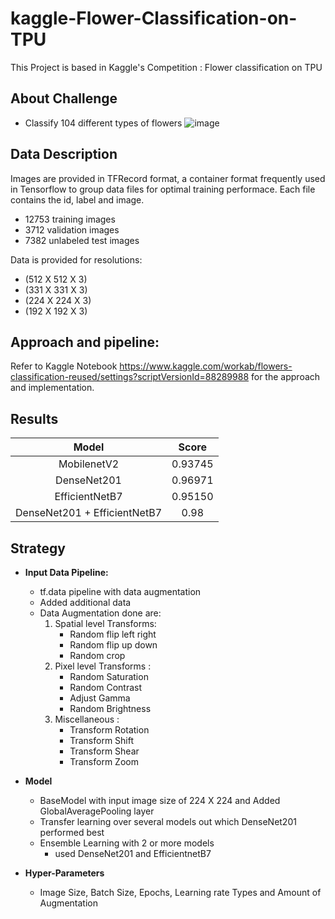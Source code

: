 # kaggle-Flower-Classification-on-TPU
This Project is based in Kaggle's Competition : Flower classification on TPU

## About Challenge
  - Classify 104 different types of flowers
  ![image](https://user-images.githubusercontent.com/29517840/154855326-f858b156-f90e-430e-85fc-884573247626.png)

## Data Description
Images are provided in TFRecord format, a container format frequently used in Tensorflow to group data files for optimal training performace. 
Each file contains the id, label and image.
 - 12753 training images
 - 3712 validation images
 - 7382 unlabeled test images

 Data is provided for resolutions:
  - (512 X 512 X 3)
  - (331 X 331 X 3)
  - (224 X 224 X 3)
  - (192 X 192 X 3)

## Approach and pipeline: 
Refer to Kaggle Notebook https://www.kaggle.com/workab/flowers-classification-reused/settings?scriptVersionId=88289988 for the approach and implementation.

## Results

  | Model | Score|
  | :---: | :---: |
  | MobilenetV2 | 0.93745 |
  | DenseNet201 | 0.96971 |
  | EfficientNetB7 | 0.95150 |
  | DenseNet201 + EfficientNetB7 | 0.98 |
  
## Strategy
- **Input Data Pipeline:**
  - tf.data pipeline with data augmentation
  - Added additional data
  - Data Augmentation done are:
    1. Spatial level Transforms:
        - Random flip left right
        - Random flip up down
        - Random crop
    2. Pixel level Transforms :
        - Random Saturation
        - Random Contrast
        - Adjust Gamma
        - Random Brightness
    3. Miscellaneous : 
        - Transform Rotation
        - Transform Shift
        - Transform Shear 
        - Transform Zoom 
- **Model**
  - BaseModel with input image size of 224 X 224 and Added GlobalAveragePooling layer
  - Transfer learning over several models out which DenseNet201 performed best   
  - Ensemble Learning with 2 or more models
    - used DenseNet201 and EfficientnetB7

- **Hyper-Parameters**
  - Image Size, Batch Size, Epochs, Learning rate Types and Amount of Augmentation
